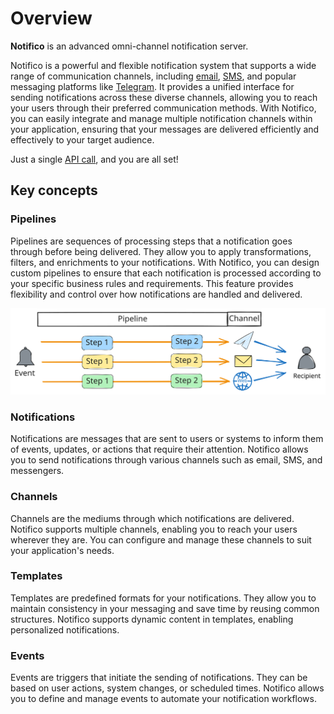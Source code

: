# Overview
**Notifico** is an advanced omni-channel notification server.

Notifico is a powerful and flexible notification system that supports a wide range of communication channels, including [email](channels/smtp.md), [SMS](channels/smpp.md), and popular messaging platforms like [Telegram](channels/telegram.md). It provides a unified interface for sending notifications across these diverse channels, allowing you to reach your users through their preferred communication methods. With Notifico, you can easily integrate and manage multiple notification channels within your application, ensuring that your messages are delivered efficiently and effectively to your target audience.

Just a single [API call](api.md), and you are all set!

## Key concepts

### Pipelines
Pipelines are sequences of processing steps that a notification goes through before being delivered.
They allow you to apply transformations, filters, and enrichments to your notifications.
With Notifico, you can design custom pipelines to ensure that each notification is processed according to your specific business rules and requirements.
This feature provides flexibility and control over how notifications are handled and delivered.

![pipelines.svg](pipelines.svg)

### Notifications
Notifications are messages that are sent to users or systems to inform them of events, updates, or actions that require their attention.
Notifico allows you to send notifications through various channels such as email, SMS, and messengers.

### Channels
Channels are the mediums through which notifications are delivered. Notifico supports multiple channels, enabling you to reach your users wherever they are.
You can configure and manage these channels to suit your application's needs.

### Templates
Templates are predefined formats for your notifications. They allow you to maintain consistency in your messaging and save time by reusing common structures.
Notifico supports dynamic content in templates, enabling personalized notifications.

### Events
Events are triggers that initiate the sending of notifications. They can be based on user actions, system changes, or scheduled times.
Notifico allows you to define and manage events to automate your notification workflows.
